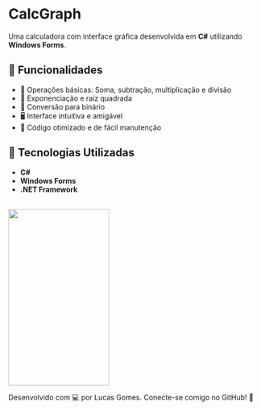 # CalcGraph

Uma calculadora com interface gráfica desenvolvida em **C#** utilizando **Windows Forms**.

## 📌 Funcionalidades
- 📌 Operações básicas: Soma, subtração, multiplicação e divisão
- 🎯 Exponenciação e raiz quadrada
- 🔢 Conversão para binário
- 🖥 Interface intuitiva e amigável
- 🚀 Código otimizado e de fácil manutenção

## 🚀 Tecnologias Utilizadas
- **C#**
- **Windows Forms**
- **.NET Framework**
<br>
<img src="https://i.imgur.com/MM98IU6.png" width="200" height="350"/>


Desenvolvido com 💻 por Lucas Gomes. Conecte-se comigo no GitHub! 🚀
